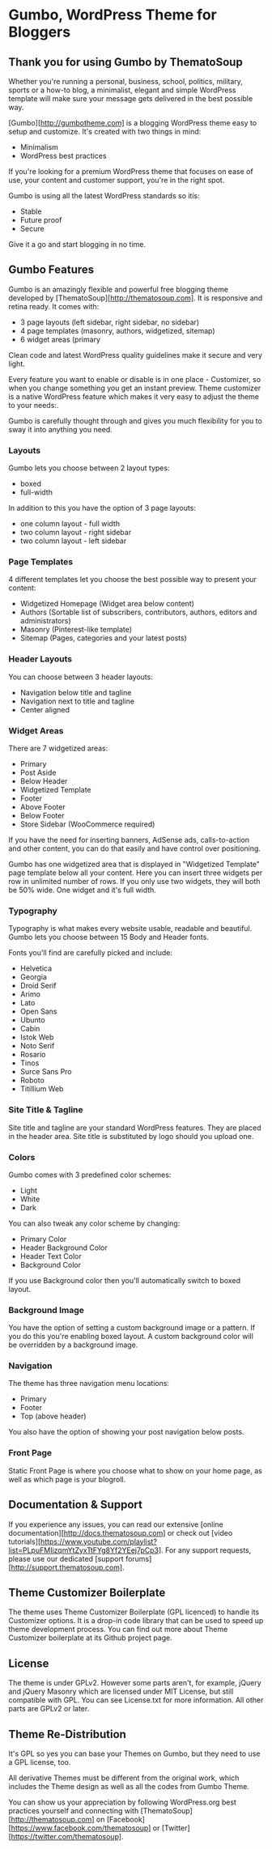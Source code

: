 Gumbo, WordPress Theme for Bloggers
===================================

Thank you for using Gumbo by ThematoSoup
----------------------------------------

Whether you're running a personal, business, school, politics, military, sports or a how-to blog, a minimalist, elegant and simple WordPress template will make sure your message gets delivered in the best possible way.

[Gumbo][http://gumbotheme.com] is a blogging WordPress theme easy to setup and customize. It's created with two things in mind:
* Minimalism
* WordPress best practices

If you're looking for a premium WordPress theme that focuses on ease of use, your content and customer support, you're in the right spot.

Gumbo is using all the latest WordPress standards so itís:
* Stable
* Future proof
* Secure

Give it a go and start blogging in no time.

Gumbo Features
----------------

Gumbo is an amazingly flexible and powerful free blogging theme developed by [ThematoSoup][http://thematosoup.com]. It is responsive and retina ready. It comes with:
* 3 page layouts (left sidebar, right sidebar, no sidebar)
* 4 page templates (masonry, authors, widgetized, sitemap)
* 6 widget areas (primary

 Clean code and latest WordPress quality guidelines make it secure and very light.

Every feature you want to enable or disable is in one place - Customizer, so when you change something you get an instant preview. Theme customizer is a native WordPress feature which makes it very easy to adjust the theme to your needs:.

Gumbo is carefully thought through and gives you much flexibility for you to sway it into anything you need.


### Layouts

Gumbo lets you choose between 2 layout types:
* boxed
* full-width

In addition to this you have the option of 3 page layouts:
* one column layout - full width
* two column layout - right sidebar
* two column layout - left sidebar

### Page Templates

4 different templates let you choose the best possible way to present your content:

* Widgetized Homepage (Widget area below content)
* Authors (Sortable list of subscribers, contributors, authors, editors and administrators)
* Masonry (Pinterest-like template)
* Sitemap (Pages, categories and your latest posts)

### Header Layouts

You can choose between 3 header layouts:
* Navigation below title and tagline
* Navigation next to title and tagline
* Center aligned

### Widget Areas

There are 7 widgetized areas:
* Primary
* Post Aside
* Below Header
* Widgetized Template
* Footer
* Above Footer
* Below Footer
* Store Sidebar (WooCommerce required)

If you have the need for inserting banners, AdSense ads, calls-to-action and other content, you can do that easily and have control over positioning.

Gumbo has one widgetized area that is displayed in "Widgetized Template" page template below all your content. Here you can insert three widgets per row in unlimited number of rows. If you only use two widgets, they will both be 50% wide. One widget and it's full width. 

### Typography

Typography is what makes every website usable, readable and beautiful. Gumbo lets you choose between 15 Body and Header fonts.

Fonts you'll find are carefully picked and include:
* Helvetica
* Georgia
* Droid Serif
* Arimo
* Lato
* Open Sans
* Ubunto
* Cabin
* Istok Web
* Noto Serif
* Rosario
* Tinos
* Surce Sans Pro
* Roboto
* Titillium Web

### Site Title & Tagline

Site title and tagline are your standard WordPress features. They are placed in the header area. Site title is substituted by logo should you upload one.


### Colors

Gumbo comes with 3 predefined color schemes:
* Light
* White
* Dark

You can also tweak any color scheme by changing:
* Primary Color
* Header Background Color
* Header Text Color
* Background Color

If you use Background color then you'll automatically switch to boxed layout.

### Background Image

You have the option of setting a custom background image or a pattern. If you do this you're enabling boxed layout. A custom background color will be overridden by a background image.


### Navigation

The theme has three navigation menu locations:
* Primary
* Footer
* Top (above header)

You also have the option of showing your post navigation below posts.

### Front Page

Static Front Page is where you choose what to show on your home page, as well as which page is your blogroll.


Documentation & Support
-----------------------

If you experience any issues, you can read our extensive [online documentation][http://docs.thematosoup.com] or check out [video tutorials][https://www.youtube.com/playlist?list=PLpuFMIjzqmYtZyxTtFYg8Yf2YEej7pCp3]. For any support requests, please use our dedicated [support forums][http://support.thematosoup.com].


Theme Customizer Boilerplate
----------------------------
The theme uses Theme Customizer Boilerplate (GPL licenced) to handle its Customizer options. It is a drop-in code library that can be used to speed up theme development process. You can find out more about Theme Customizer boilerplate at its Github project page.


License
-------

The theme is under GPLv2. However some parts aren't, for example, jQuery and jQuery Masonry which are licensed under MIT License, but still compatible with GPL. You can see License.txt for more information. All other parts are GPLv2 or later.


Theme Re-Distribution
---------------------

It's GPL so yes you can base your Themes on Gumbo, but they need to use a GPL license, too.

All derivative Themes must be different from the original work, which includes the Theme design as well as all the codes from Gumbo Theme.

You can show us your appreciation by following WordPress.org best practices yourself and connecting with [ThematoSoup][http://thematosoup.com] on [Facebook][https://www.facebook.com/thematosoup] or [Twitter][https://twitter.com/thematosoup].